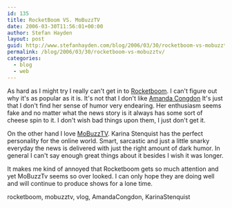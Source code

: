 ```yaml
---
id: 135
title: RocketBoom VS. MoBuzzTV
date: 2006-03-30T11:56:01+00:00
author: Stefan Hayden
layout: post
guid: http://www.stefanhayden.com/blog/2006/03/30/rocketboom-vs-mobuzztv/
permalink: /blog/2006/03/30/rocketboom-vs-mobuzztv/
categories:
  - blog
  - web
---
```

As hard as I might try I really can't get in to <a title="http://www.rocketboom.com/vlog/" href="http://www.rocketboom.com/vlog/">Rocketboom</a>. I can't figure out why it's as popular as it is. It's not that I don't like <a class="postlink" href="http://www.amandacongdon.com/">Amanda Congdon</a> It's just that I don't find her sense of humor very endearing. Her enthusiasm seems fake and no matter what the news story is it always has some sort of cheese spin to it. I don't wish bad things upon them, I just don't get it.

On the other hand I love <a title="http://www.mobuzz.com" href="http://www.mobuzz.com">MoBuzzTV</a>. Karina Stenquist has the perfect personality for the online world. Smart, sarcastic and just a little snarky everyday the news is delivered with just the right amount of dark humor. In general I can't say enough great things about it besides I wish it was longer.

It makes me kind of annoyed that Rocketboom gets so much attention and yet MoBuzzTv seems so over looked. I can only hope they are doing well and will continue to produce shows for a lone time.

<tags>rocketboom, mobuzztv, vlog, AmandaCongdon, KarinaStenquist</tags>